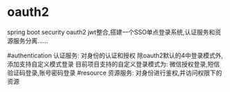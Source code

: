 # oauth2
spring boot security oauth2 jwt整合,搭建一个SSO单点登录系统,认证服务和资源服务分离......


#authentication
认证服务: 对身份的认证和授权
除oauth2默认的4中登录模式外,添加支持自定义模式登录
目前项目支持的自定义登录模式为: 微信授权登录,短信验证码登录,账号密码登录
#resource
资源服务: 对身份进行鉴权,并访问权限下的资源
